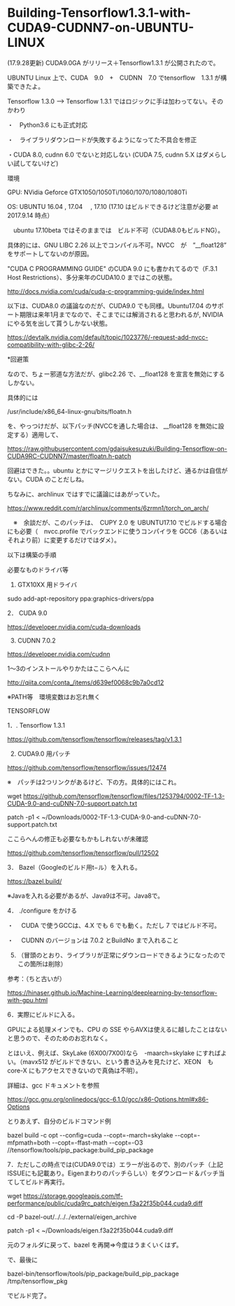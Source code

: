 # Building-Tensorflow1.3.1-with-CUDA9-CUDNN7-on-UBUNTU-LINUX

(17.9.28更新)
CUDA9.0GA がリリース＋Tensorflow1.3.1 が公開されたので。

UBUNTU Linux 上で、CUDA　9.0　+　CUDNN　7.0 でtensorflow　1.3.1 が構築できたよ。

Tensorflow 1.3.0 --> Tensorflow 1.3.1 ではロジックに手は加わってない。そのかわり

・　Python3.6 にも正式対応

・　ライブラリダウンロードが失敗するようになってた不具合を修正

・CUDA 8.0, cudnn 6.0 でないと対応しない (CUDA 7.5, cudnn 5.X はダメらしい試してないけど)



環境

GPU: NVidia Geforce GTX1050/1050Ti/1060/1070/1080/1080Ti

OS:  UBUNTU 16.04 , 17.04 　, 17.10 (17.10 はビルドできるけど注意が必要 at 2017.9.14 時点）

　ubuntu 17.10beta ではそのままでは　ビルド不可（CUDA8.0もビルドNG）。
 
 
 具体的には、GNU LIBC 2.26 以上でコンパイル不可。NVCC　が　”__float128” をサポートしてないのが原因。
 
 "CUDA C PROGRAMMING GUIDE" のCUDA 9.0 にも書かれてるので（F.3.1 Host Restrictions）、多分来年のCUDA10.0 まではこの状態。
 
 http://docs.nvidia.com/cuda/cuda-c-programming-guide/index.html

 以下は、CUDA8.0 の議論なのだが、CUDA9.0 でも同様。Ubuntu17.04 のサポート期限は来年1月までなので、そこまでには解消されると思われるが, NVIDIA にやる気を出して貰うしかない状態。
 
 
 https://devtalk.nvidia.com/default/topic/1023776/-request-add-nvcc-compatibility-with-glibc-2-26/
 

*回避策

 なので、ちょー邪道な方法だが、glibc2.26 で、__float128 を宣言を無効にするしかない。
 
 具体的には
 
 /usr/include/x86_64-linux-gnu/bits/floatn.h
 
 を、やっつけだが、以下パッチ(NVCCを通した場合は、 __float128 を無効に設定する）適用して、
 
 https://raw.githubusercontent.com/gdaisukesuzuki/Building-Tensorflow-on-CUDA9RC-CUDNN7/master/floatn.h-patch
 
 回避はできた。。ubuntu とかにマージリクエストを出したけど、通るかは自信がない。CUDA のことだしね。
 
 ちなみに、archlinux ではすでに議論にはあがっていた。

https://www.reddit.com/r/archlinux/comments/6zrmn1/torch_on_arch/

　※　余談だが、このパッチは、　CUPY 2.0 を UBUNTU17.10 でビルドする場合にも必要（　nvcc.profile でバックエンドに使うコンパイラを GCC6（あるいはそれより前）に変更するだけではダメ）。


 以下は構築の手順
 

必要なものドライバ等


1. GTX10XX 用ドライバ

sudo add-apt-repository ppa:graphics-drivers/ppa

2． CUDA 9.0 

https://developer.nvidia.com/cuda-downloads

3. CUDNN 7.0.2

https://developer.nvidia.com/cudnn

1〜3のインストールやりかたはここらへんに

http://qiita.com/conta_/items/d639ef0068c9b7a0cd12

※PATH等　環境変数はお忘れ無く


TENSORFLOW


1．. Tensorflow 1.3.1

https://github.com/tensorflow/tensorflow/releases/tag/v1.3.1

2. CUDA9.0 用パッチ

https://github.com/tensorflow/tensorflow/issues/12474

※　パッチは2つリンクがあるけど、下の方。具体的にはこれ。

wget https://github.com/tensorflow/tensorflow/files/1253794/0002-TF-1.3-CUDA-9.0-and-cuDNN-7.0-support.patch.txt

patch -p1 < ~/Downloads/0002-TF-1.3-CUDA-9.0-and-cuDNN-7.0-support.patch.txt
 

ここらへんの修正も必要なもかもしれないが未確認

https://github.com/tensorflow/tensorflow/pull/12502

3． Bazel（Googleのビルド用t−ル）を入れる。

https://bazel.build/

※Javaを入れる必要があるが、Java9は不可。Java8で。

4． ./configure をかける

・　 CUDA で使うGCCは、4.X でも 6 でも動く。ただし 7 ではビルド不可。

・ 　CUDNN のバージョンは 7.0.2 とBuildNo まで入れること


5. （冒頭のとおり、ライブラリが正常にダウンロードできるようになったのでこの箇所は削除）

参考：（ちと古いが）

https://hinaser.github.io/Machine-Learning/deeplearning-by-tensorflow-with-gpu.html


6．実際にビルドに入る。

GPUによる処理メインでも、CPU の SSE やらAVXは使えるに越したことはないと思うので、そのためのお忘れなく。

とはいえ、例えば、SkyLake (6X00/7X00)なら　-maarch=skylake にすればよい。（mavx512 がビルドできない、という書き込みを見たけど、XEON　も　core-X にもアクセスできないので真偽は不明）。

詳細は、gcc ドキュメントを参照

https://gcc.gnu.org/onlinedocs/gcc-6.1.0/gcc/x86-Options.html#x86-Options

とりあえず、自分のビルドコマンド例

bazel build -c opt   --config=cuda --copt=-march=skylake --copt=-mfpmath=both --copt=-ffast-math --copt=-O3 //tensorflow/tools/pip_package:build_pip_package
 
7．ただしこの時点では(CUDA9.0では）エラーが出るので、別のパッチ（上記ISSUEにも記載あり。Eigenまわりのパッチらしい）をダウンロード＆パッチ当てしてビルド再実行。

wget https://storage.googleapis.com/tf-performance/public/cuda9rc_patch/eigen.f3a22f35b044.cuda9.diff

cd -P bazel-out/../../../external/eigen_archive
 
patch -p1 < ~/Downloads/eigen.f3a22f35b044.cuda9.diff
    
元のフォルダに戻って、bazel を再開⇒今度はうまくいくはず。

で、最後に

bazel-bin/tensorflow/tools/pip_package/build_pip_package /tmp/tensorflow_pkg

でビルド完了。
